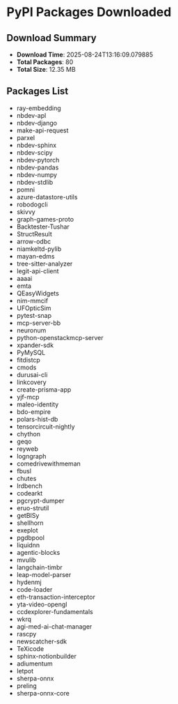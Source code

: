 # PyPI Packages Downloaded

## Download Summary
- **Download Time**: 2025-08-24T13:16:09.079885
- **Total Packages**: 80
- **Total Size**: 12.35 MB

## Packages List
- ray-embedding
- nbdev-apl
- nbdev-django
- make-api-request
- parxel
- nbdev-sphinx
- nbdev-scipy
- nbdev-pytorch
- nbdev-pandas
- nbdev-numpy
- nbdev-stdlib
- pomni
- azure-datastore-utils
- robodogcli
- skivvy
- graph-games-proto
- Backtester-Tushar
- StructResult
- arrow-odbc
- niamkeltd-pylib
- mayan-edms
- tree-sitter-analyzer
- legit-api-client
- aaaai
- emta
- QEasyWidgets
- nim-mmcif
- UFOpticSim
- pytest-snap
- mcp-server-bb
- neuronum
- python-openstackmcp-server
- xpander-sdk
- PyMySQL
- fitdistcp
- cmods
- durusai-cli
- linkcovery
- create-prisma-app
- yjf-mcp
- maleo-identity
- bdo-empire
- polars-hist-db
- tensorcircuit-nightly
- chython
- geqo
- reyweb
- logngraph
- comedrivewithmeman
- fbusl
- chutes
- lrdbench
- codearkt
- pgcrypt-dumper
- eruo-strutil
- getBISy
- shellhorn
- exeplot
- pgdbpool
- liquidnn
- agentic-blocks
- mvulib
- langchain-timbr
- leap-model-parser
- hydenmj
- code-loader
- eth-transaction-interceptor
- yta-video-opengl
- ccdexplorer-fundamentals
- wkrq
- agi-med-ai-chat-manager
- rascpy
- newscatcher-sdk
- TeXicode
- sphinx-notionbuilder
- adiumentum
- letpot
- sherpa-onnx
- preling
- sherpa-onnx-core
